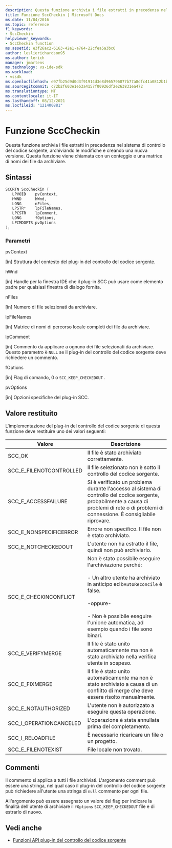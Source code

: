 ```yaml
---
description: Questa funzione archivia i file estratti in precedenza nel sistema di controllo del codice sorgente, archiviando le modifiche e creando una nuova versione.
title: Funzione SccCheckin | Microsoft Docs
ms.date: 11/04/2016
ms.topic: reference
f1_keywords:
- SccCheckin
helpviewer_keywords:
- SccCheckin function
ms.assetid: e3f26ac2-6163-42e1-a764-22cfea5a3bc6
author: leslierichardson95
ms.author: lerich
manager: jmartens
ms.technology: vs-ide-sdk
ms.workload:
- vssdk
ms.openlocfilehash: e97fb25d9d0d3f91914d3e8d965796877b77a8dfc41a0812b1b6cc0a93aba794
ms.sourcegitcommit: c72b2f603e1eb3a4157f00926df2e263831ea472
ms.translationtype: MT
ms.contentlocale: it-IT
ms.lasthandoff: 08/12/2021
ms.locfileid: "121400881"
---
```

# <a name="scccheckin-function"></a>Funzione SccCheckin
Questa funzione archivia i file estratti in precedenza nel sistema di controllo del codice sorgente, archiviando le modifiche e creando una nuova versione. Questa funzione viene chiamata con un conteggio e una matrice di nomi dei file da archiviare.

## <a name="syntax"></a>Sintassi

```cpp
SCCRTN SccCheckin (
   LPVOID    pvContext,
   HWND      hWnd,
   LONG      nFiles,
   LPSTR*    lpFileNames,
   LPCSTR    lpComment,
   LONG      fOptions,
   LPCMDOPTS pvOptions
);
```

### <a name="parameters"></a>Parametri
 pvContext

[in] Struttura del contesto del plug-in del controllo del codice sorgente.

 hWnd

[in] Handle per la finestra IDE che il plug-in SCC può usare come elemento padre per qualsiasi finestra di dialogo fornita.

 nFiles

[in] Numero di file selezionati da archiviare.

 lpFileNames

[in] Matrice di nomi di percorso locale completi dei file da archiviare.

 lpComment

[in] Commento da applicare a ognuno dei file selezionati da archiviare. Questo parametro è `NULL` se il plug-in del controllo del codice sorgente deve richiedere un commento.

 fOptions

[in] Flag di comando, 0 o `SCC_KEEP_CHECKEDOUT` .

 pvOptions

[in] Opzioni specifiche del plug-in SCC.

## <a name="return-value"></a>Valore restituito
 L'implementazione del plug-in del controllo del codice sorgente di questa funzione deve restituire uno dei valori seguenti:

|Valore|Descrizione|
|-----------|-----------------|
|SCC_OK|Il file è stato archiviato correttamente.|
|SCC_E_FILENOTCONTROLLED|Il file selezionato non è sotto il controllo del codice sorgente.|
|SCC_E_ACCESSFAILURE|Si è verificato un problema durante l'accesso al sistema di controllo del codice sorgente, probabilmente a causa di problemi di rete o di problemi di connessione. È consigliabile riprovare.|
|SCC_E_NONSPECIFICERROR|Errore non specifico. Il file non è stato archiviato.|
|SCC_E_NOTCHECKEDOUT|L'utente non ha estratto il file, quindi non può archiviarlo.|
|SCC_E_CHECKINCONFLICT|Non è stato possibile eseguire l'archiviazione perché:<br /><br /> - Un altro utente ha archiviato in anticipo ed `bAutoReconcile` è false.<br /><br /> -oppure-<br /><br /> - Non è possibile eseguire l'unione automatica, ad esempio quando i file sono binari.|
|SCC_E_VERIFYMERGE|Il file è stato unito automaticamente ma non è stato archiviato nella verifica utente in sospeso.|
|SCC_E_FIXMERGE|Il file è stato unito automaticamente ma non è stato archiviato a causa di un conflitto di merge che deve essere risolto manualmente.|
|SCC_E_NOTAUTHORIZED|L'utente non è autorizzato a eseguire questa operazione.|
|SCC_I_OPERATIONCANCELED|L'operazione è stata annullata prima del completamento.|
|SCC_I_RELOADFILE|È necessario ricaricare un file o un progetto.|
|SCC_E_FILENOTEXIST|File locale non trovato.|

## <a name="remarks"></a>Commenti
 Il commento si applica a tutti i file archiviati. L'argomento comment può essere una stringa, nel qual caso il plug-in del controllo del codice sorgente può richiedere all'utente una stringa di `null` commento per ogni file.

 All'argomento può essere assegnato un valore del flag per indicare la finalità dell'utente di archiviare il `fOptions` `SCC_KEEP_CHECKEDOUT` file e di estrarlo di nuovo.

## <a name="see-also"></a>Vedi anche
- [Funzioni API plug-in del controllo del codice sorgente](../extensibility/source-control-plug-in-api-functions.md)
